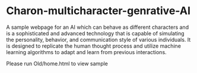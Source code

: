 # Charon-multicharacter-genrative-AI
A sample webpage for an AI which can behave as different characters and is a sophisticated and advanced technology that is capable of simulating the personality,  behavior, and communication style of various individuals. It is designed to replicate the human thought process and utilize machine learning algorithms to adapt and learn from previous interactions.


Please run Old/home.html to view sample
